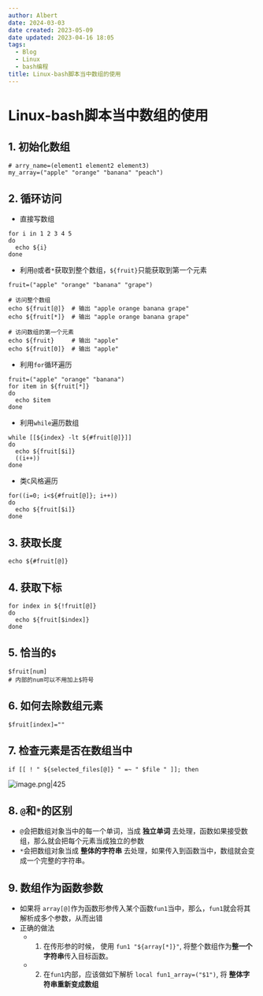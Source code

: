 ```yaml
---
author: Albert
date: 2024-03-03
date created: 2023-05-09
date updated: 2023-04-16 18:05
tags:
  - Blog
  - Linux
  - bash编程
title: Linux-bash脚本当中数组的使用
---
```


# Linux-bash脚本当中数组的使用

## 1. 初始化数组

```shell
# arry_name=(element1 element2 element3)
my_array=("apple" "orange" "banana" "peach")
```

## 2. 循环访问

- 直接写数组

```shell
for i in 1 2 3 4 5
do
  echo ${i}
done
```

- 利用`@`或者`*`获取到整个数组，`${fruit}`只能获取到第一个元素

```shell
fruit=("apple" "orange" "banana" "grape")

# 访问整个数组
echo ${fruit[@]}  # 输出 "apple orange banana grape"
echo ${fruit[*]}  # 输出 "apple orange banana grape"

# 访问数组的第一个元素
echo ${fruit}     # 输出 "apple"
echo ${fruit[0]}  # 输出 "apple"
```

- 利用`for`循环遍历

```shell
fruit=("apple" "orange" "banana")
for item in ${fruit[*]}
do
  echo $item
done
```

- 利用`while`遍历数组

```shell
while [[${index} -lt ${#fruit[@]}]]
do
  echo ${fruit[$i]}
  ((i++))
done
```

- 类`C`风格遍历

```shell
for((i=0; i<${#fruit[@]}; i++))
do
  echo ${fruit[$i]}
done
```

## 3. 获取长度

```shell
echo ${#fruit[@]}
```

## 4. 获取下标

```shell
for index in ${!fruit[@]}
do 
  echo ${fruit[$index]}
done
```

## 5. 恰当的`$`

```shell
$fruit[num]
# 内部的num可以不用加上$符号
```

## 6. 如何去除数组元素

```shell
$fruit[index]=""
```

## 7. 检查元素是否在数组当中

```shell
if [[ ! " ${selected_files[@]} " =~ " $file " ]]; then
```

![image.png|425](https://img-20221128.oss-cn-shanghai.aliyuncs.com/img-2022-11/20230228164758.png)

## 8. `@`和`*`的区别

- `@`会把数组对象当中的每一个单词，当成 **独立单词** 去处理，函数如果接受数组，那么就会把每个元素当成独立的参数
- `*`会把数组对象当成 **整体的字符串** 去处理，如果传入到函数当中，数组就会变成一个完整的字符串。

## 9. 数组作为函数参数

- 如果将 `array[@]`作为函数形参传入某个函数`fun1`当中，那么，`fun1`就会将其解析成多个参数，从而出错
- 正确的做法
  - 1. 在传形参的时候， 使用 `fun1 "${array[*]}"`, 将整个数组作为**整一个字符串**传入目标函数。
  - 2. 在`fun1`内部，应该做如下解析 `local fun1_array=("$1")`, 将 **整体字符串重新变成数组**